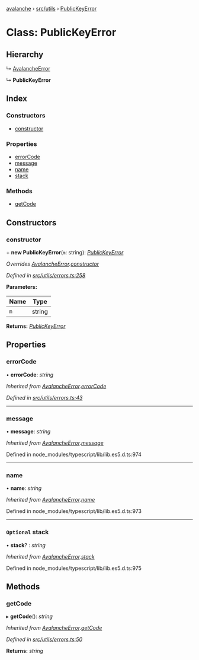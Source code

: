[avalanche](../README.md) › [src/utils](../modules/src_utils.md) › [PublicKeyError](src_utils.publickeyerror.md)

# Class: PublicKeyError

## Hierarchy

  ↳ [AvalancheError](src_utils.avalancheerror.md)

  ↳ **PublicKeyError**

## Index

### Constructors

* [constructor](src_utils.publickeyerror.md#constructor)

### Properties

* [errorCode](src_utils.publickeyerror.md#errorcode)
* [message](src_utils.publickeyerror.md#message)
* [name](src_utils.publickeyerror.md#name)
* [stack](src_utils.publickeyerror.md#optional-stack)

### Methods

* [getCode](src_utils.publickeyerror.md#getcode)

## Constructors

###  constructor

\+ **new PublicKeyError**(`m`: string): *[PublicKeyError](src_utils.publickeyerror.md)*

*Overrides [AvalancheError](src_utils.avalancheerror.md).[constructor](src_utils.avalancheerror.md#constructor)*

*Defined in [src/utils/errors.ts:258](https://github.com/ava-labs/avalanchejs/blob/9282770/src/utils/errors.ts#L258)*

**Parameters:**

Name | Type |
------ | ------ |
`m` | string |

**Returns:** *[PublicKeyError](src_utils.publickeyerror.md)*

## Properties

###  errorCode

• **errorCode**: *string*

*Inherited from [AvalancheError](src_utils.avalancheerror.md).[errorCode](src_utils.avalancheerror.md#errorcode)*

*Defined in [src/utils/errors.ts:43](https://github.com/ava-labs/avalanchejs/blob/9282770/src/utils/errors.ts#L43)*

___

###  message

• **message**: *string*

*Inherited from [AvalancheError](src_utils.avalancheerror.md).[message](src_utils.avalancheerror.md#message)*

Defined in node_modules/typescript/lib/lib.es5.d.ts:974

___

###  name

• **name**: *string*

*Inherited from [AvalancheError](src_utils.avalancheerror.md).[name](src_utils.avalancheerror.md#name)*

Defined in node_modules/typescript/lib/lib.es5.d.ts:973

___

### `Optional` stack

• **stack**? : *string*

*Inherited from [AvalancheError](src_utils.avalancheerror.md).[stack](src_utils.avalancheerror.md#optional-stack)*

Defined in node_modules/typescript/lib/lib.es5.d.ts:975

## Methods

###  getCode

▸ **getCode**(): *string*

*Inherited from [AvalancheError](src_utils.avalancheerror.md).[getCode](src_utils.avalancheerror.md#getcode)*

*Defined in [src/utils/errors.ts:50](https://github.com/ava-labs/avalanchejs/blob/9282770/src/utils/errors.ts#L50)*

**Returns:** *string*
